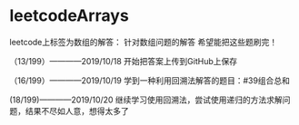 # leetcodeArrays
leetcode上标签为数组的解答：
针对数组问题的解答
希望能把这些题刷完！

（13/199）————2019/10/18
开始把答案上传到GitHub上保存

（16/199）————2019/10/19
学到一种利用回溯法解答的题目：#39组合总和

(18/199)————2019/10/20
继续学习使用回溯法，尝试使用递归的方法求解问题，结果不尽如人意，想得太多了
